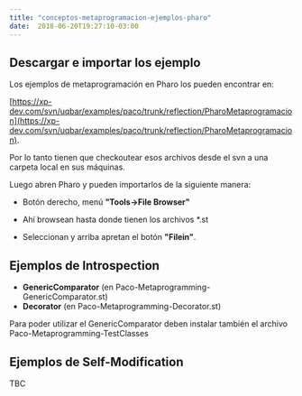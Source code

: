 ```yaml
---
title: "conceptos-metaprogramacion-ejemplos-pharo"
date:  2018-06-20T19:27:10-03:00
---
```



## []()Descargar e importar los ejemplo


Los ejemplos de metaprogramación en Pharo los pueden encontrar en:


 [https://xp-dev.com/svn/uqbar/examples/paco/trunk/reflection/PharoMetaprogramacion](https://xp-dev.com/svn/uqbar/examples/paco/trunk/reflection/PharoMetaprogramacion).


Por lo tanto tienen que checkoutear esos archivos desde el svn a una carpeta local en sus máquinas.


Luego abren Pharo y pueden importarlos de la siguiente manera:

* Botón derecho, menú **"Tools->File Browser"**

* Ahí browsean hasta donde tienen los archivos *.st
* Seleccionan y arriba apretan el botón **"Filein"**.

## []()Ejemplos de Introspection


* **GenericComparator** (en Paco-Metaprogramming-GenericComparator.st)
* **Decorator** (en Paco-Metaprogramming-Decorator.st)

Para poder utilizar el GenericComparator deben instalar también el archivo Paco-Metaprogramming-TestClasses
## []()Ejemplos de Self-Modification

TBC